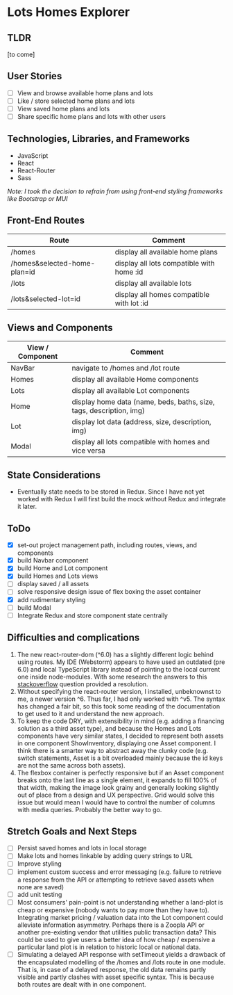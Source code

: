 # Lots Homes Explorer

## TLDR
[to come]

## User Stories
- [ ] View and browse available home plans and lots
- [ ] Like / store selected home plans and lots
- [ ] View saved home plans and lots
- [ ] Share specific home plans and lots with other users

## Technologies, Libraries, and Frameworks
- JavaScript
- React
- React-Router
- Sass

_Note: I took the decision to refrain from using front-end styling frameworks like Bootstrap or MUI_

## Front-End Routes
| Route                        | Comment                                   |
|------------------------------|-------------------------------------------|
| /homes                       | display all available home plans          |
| /homes&selected-home-plan=id | display all lots compatible with home :id |
| /lots                        | display all available lots                |
| /lots&selected-lot=id        | display all homes compatible with lot :id |

## Views and Components
| View / Component | Comment                                                             |
|------------------|---------------------------------------------------------------------|
| NavBar           | navigate to /homes and /lot route                                   |
| Homes            | display all available Home components                               |
| Lots             | display all available Lot components                                |
| Home             | display home data (name, beds, baths, size, tags, description, img) |
| Lot              | display lot data (address, size, description, img)                  |
| Modal            | display all lots compatible with homes and vice versa               |

## State Considerations
- Eventually state needs to be stored in Redux. Since I have not yet worked with Redux I will first build the mock without Redux and integrate it later.

## ToDo
- [x] set-out project management path, including routes, views, and components
- [x] build Navbar component
- [x] build Home and Lot component
- [x] build Homes and Lots views
- [ ] display saved / all assets
- [ ] solve responsive design issue of flex boxing the asset container
- [x] add rudimentary styling
- [ ] build Modal
- [ ] Integrate Redux and store component state centrally

## Difficulties and complications
1) The new react-router-dom (^6.0) has a slightly different logic behind using routes. My IDE (Webstorm) appears to have used an outdated (pre 6.0) and local TypeScript library instead of pointing to the local current one inside node-modules. With some research the answers to this [stackoverflow](https://stackoverflow.com/questions/70031839/cannot-resolve-symbol-routes) question provided a resolution.
2) Without specifying the react-router version, I installed, unbeknownst to me, a newer version ^6. Thus far, I had only worked with ^v5. The syntax has changed a fair bit, so this took some reading of the documentation to get used to it and understand the new approach.
3) To keep the code DRY, with extensibility in mind (e.g. adding a financing solution as a third asset type), and because the Homes and Lots components have very similar states, I decided to represent both assets in one component ShowInventory, displaying one Asset component. I think there is a smarter way to abstract away the clunky code (e.g. switch statements, Asset is a bit overloaded mainly because the id keys are not the same across both assets).
4) The flexbox container is perfectly responsive but if an Asset component breaks onto the last line as a single element, it expands to fill 100% of that width, making the image look grainy and generally looking slightly out of place from a design and UX perspective. Grid would solve this issue but would mean I would have to control the number of columns with media queries. Probably the better way to go.

## Stretch Goals and Next Steps
- [ ] Persist saved homes and lots in local storage
- [ ] Make lots and homes linkable by adding query strings to URL
- [ ] Improve styling
- [ ] implement custom success and error messaging (e.g. failure to retrieve a response from the API or attempting to retrieve saved assets when none are saved)
- [ ] add unit testing
- [ ] Most consumers' pain-point is not understanding whether a land-plot is cheap or expensive (nobody wants to pay more than they have to). Integrating market pricing / valuation data into the Lot component could alleviate information asymmetry. Perhaps there is a Zoopla API or another pre-existing vendor that utilities public transaction data? This could be used to give users a better idea of how cheap / expensive a particular land plot is in relation to historic local or national data.
- [ ] Simulating a delayed API response with setTimeout yields a drawback of the encapsulated modelling of the /homes and /lots route in one module. That is, in case of a delayed response, the old data remains partly visible and partly clashes with asset specific syntax. This is because both routes are dealt with in one component.
